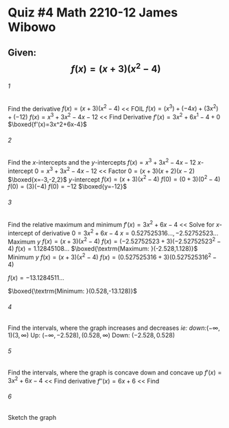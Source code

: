 # Quiz #4     Math 2210-12     James Wibowo

## Given: $$f(x)=(x+3)(x^2-4)$$

###### 1
Find the derivative
$f(x)=(x+3)(x^2-4)$ << FOIL
$f(x)=(x^3)+(-4x)+(3x^2)+(-12)$
$f(x)=x^3+3x^2-4x-12$ << Find Derivative
$f'(x)=3x^2+6x^1-4+0$
$\boxed{f'(x)=3x^2+6x-4}$
###### 2
Find the $x$-intercepts and the $y$-intercepts
$f(x)=x^3+3x^2-4x-12$
	$x$-intercept
$0=x^3+3x^2-4x-12$ << Factor
$0=(x+3)(x+2)(x-2)$
$\boxed{x=-3,-2,2}$
	$y$-intercept
$f(x)=(x+3)(x^2-4)$
$f(0)=(0+3)(0^2-4)$
$f(0)=(3)(-4)$
$f(0)=-12$
$\boxed{y=-12}$

###### 3
Find the relative maximum and minimum
$f'(x)=3x^2+6x-4$ << Solve for $x$-intercept of derivative
$0=3x^2+6x-4$
$x=0.527525316...,-2.52752523...$
	Maximum $y$
$f(x)=(x+3)(x^2-4)$
$f(x)=(-2.52752523+3)(-2.52752523^2-4)$
$f(x)=1.12845108...$
$\boxed{\textrm{Maximum: }(-2.528,1.128)}$
	Minimum $y$
$f(x)=(x+3)(x^2-4)$
$f(x)=(0.527525316+3)(0.527525316^2-4)$

$f(x)=-13.1284511...$

$\boxed{\textrm{Minimum: }(0.528,-13.128)}$

###### 4
Find the intervals, where the graph increases and decreases
*ie: down:*$(-\infty,1)(3,\infty)$ 
$\textrm{Up: }(-\infty,-2.528),(0.528,\infty)$
$\textrm{Down: }(-2.528,0.528)$
###### 5
Find the intervals, where the graph is concave down and concave up
$f'(x)=3x^2+6x-4$ << Find derivative
$f''(x)=6x+6$ << Find 

###### 6
Sketch the graph
